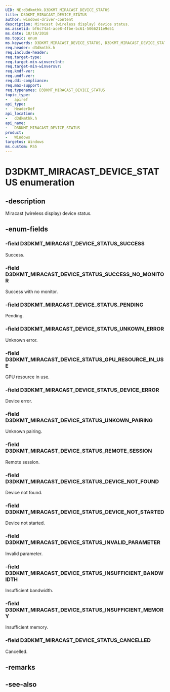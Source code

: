 ```yaml
---
UID: NE:d3dkmthk.D3DKMT_MIRACAST_DEVICE_STATUS
title: D3DKMT_MIRACAST_DEVICE_STATUS
author: windows-driver-content
description: Miracast (wireless display) device status.
ms.assetid: bf6c74a4-ace8-4fbe-bc61-5066211e9e51
ms.date: 10/19/2018
ms.topic: enum
ms.keywords: D3DKMT_MIRACAST_DEVICE_STATUS, D3DKMT_MIRACAST_DEVICE_STATUS, 
req.header: d3dkmthk.h
req.include-header:
req.target-type:
req.target-min-winverclnt:
req.target-min-winversvr:
req.kmdf-ver:
req.umdf-ver:
req.ddi-compliance:
req.max-support:
req.typenames: D3DKMT_MIRACAST_DEVICE_STATUS
topic_type: 
-	apiref
api_type: 
-	HeaderDef
api_location: 
-	d3dkmthk.h
api_name: 
-	D3DKMT_MIRACAST_DEVICE_STATUS
product:
-	Windows
targetos: Windows
ms.custom: RS5
---
```


# D3DKMT_MIRACAST_DEVICE_STATUS enumeration

## -description

Miracast (wireless display) device status.

## -enum-fields

### -field D3DKMT_MIRACAST_DEVICE_STATUS_SUCCESS 

Success.

### -field D3DKMT_MIRACAST_DEVICE_STATUS_SUCCESS_NO_MONITOR 

Success with no monitor.

### -field D3DKMT_MIRACAST_DEVICE_STATUS_PENDING 

Pending.

### -field D3DKMT_MIRACAST_DEVICE_STATUS_UNKOWN_ERROR 

Unknown error.

### -field D3DKMT_MIRACAST_DEVICE_STATUS_GPU_RESOURCE_IN_USE 

GPU resource in use.

### -field D3DKMT_MIRACAST_DEVICE_STATUS_DEVICE_ERROR 

Device error.

### -field D3DKMT_MIRACAST_DEVICE_STATUS_UNKOWN_PAIRING 

Unknown pairing.

### -field D3DKMT_MIRACAST_DEVICE_STATUS_REMOTE_SESSION 

Remote session.

### -field D3DKMT_MIRACAST_DEVICE_STATUS_DEVICE_NOT_FOUND 

Device not found.

### -field D3DKMT_MIRACAST_DEVICE_STATUS_DEVICE_NOT_STARTED 

Device not started.

### -field D3DKMT_MIRACAST_DEVICE_STATUS_INVALID_PARAMETER 

Invalid parameter.

### -field D3DKMT_MIRACAST_DEVICE_STATUS_INSUFFICIENT_BANDWIDTH 

Insufficient bandwidth.

### -field D3DKMT_MIRACAST_DEVICE_STATUS_INSUFFICIENT_MEMORY 

Insufficient memory.

### -field D3DKMT_MIRACAST_DEVICE_STATUS_CANCELLED 

Cancelled.

## -remarks

## -see-also
